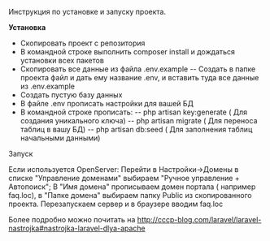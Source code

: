 Инструкция по установке и запуску проекта.

<b>Установка</b>

- Скопировать проект с репозитория
- В командной строке выполнить composer install и дождаться установки всех пакетов
- Скопировать все данные из файла .env.example
 -- Создать в папке проекта файл и дать ему название .env, и вставить туда все данные из .env.example
- Создать пустую базу данных
- В файле .env прописать настройки для вашей БД
- В командной строке прописать:
 -- php artisan key:generate ( Для создания уникального ключа)
 -- php artisan migrate ( Для переноса таблиц в вашу БД)
 -- php artisan db:seed ( Для заполнения таблиц начальными данными)

 Запуск

Если используется OpenServer:
  Перейти в Настройки->Домены в списке "Управление доменами" выбираем "Ручное управление + Автопоиск";
  В "Имя домена" прописываем домен портала ( например faq.loc), в "Папке домена" выбираем папку Public из скопированного проекта.
  Перезапускаем сервер и в браузере вводим faq.loc

 Более подробно можно почитать на http://cccp-blog.com/laravel/laravel-nastrojka#nastrojka-laravel-dlya-apache
